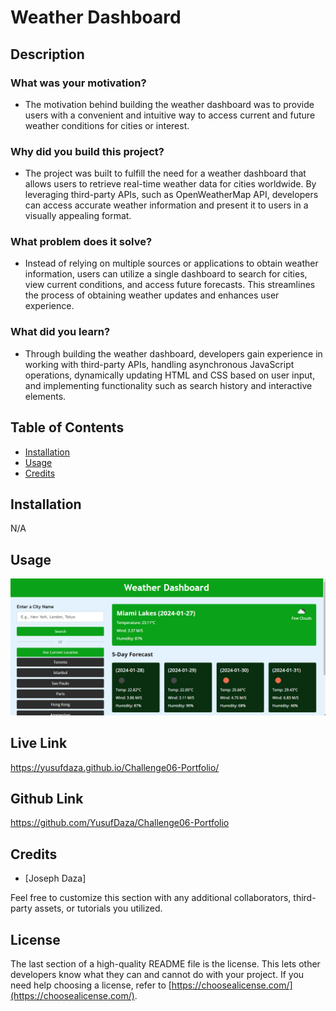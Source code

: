 # Weather Dashboard

## Description

### What was your motivation?

- The motivation behind building the weather dashboard was to provide users with a convenient and intuitive way to access current and future weather conditions for cities or interest.

### Why did you build this project?

- The project was built to fulfill the need for a weather dashboard that allows users to retrieve real-time weather data for cities worldwide. By leveraging third-party APIs, such as OpenWeatherMap API, developers can access accurate weather information and present it to users in a visually appealing format.

### What problem does it solve?

- Instead of relying on multiple sources or applications to obtain weather information, users can utilize a single dashboard to search for cities, view current conditions, and access future forecasts. This streamlines the process of obtaining weather updates and enhances user experience.

### What did you learn?

- Through building the weather dashboard, developers gain experience in working with third-party APIs, handling asynchronous JavaScript operations, dynamically updating HTML and CSS based on user input, and implementing functionality such as search history and interactive elements. 

## Table of Contents

- [Installation](#installation)
- [Usage](#usage)
- [Credits](#credits)

## Installation

N/A

## Usage

![alt text](assets/001.png)

## Live Link

https://yusufdaza.github.io/Challenge06-Portfolio/  

## Github Link

https://github.com/YusufDaza/Challenge06-Portfolio

## Credits

- [Joseph Daza]

Feel free to customize this section with any additional collaborators, third-party assets, or tutorials you utilized.

## License

The last section of a high-quality README file is the license. This lets other developers know what they can and cannot do with your project. If you need help choosing a license, refer to [https://choosealicense.com/](https://choosealicense.com/).


